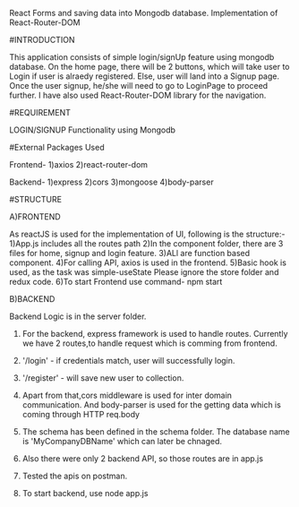 React Forms and saving data into Mongodb database.
Implementation of React-Router-DOM 

#INTRODUCTION

This application consists of simple login/signUp feature using mongodb database.
On the home page, there will be 2 buttons, which will take user to Login if user is alraedy registered. Else, user will land into a Signup page.
Once the user signup, he/she will need to go to LoginPage to proceed further.
I have also used React-Router-DOM library for the navigation.

#REQUIREMENT

LOGIN/SIGNUP Functionality using Mongodb

#External Packages Used

Frontend-
1)axios
2)react-router-dom

Backend-
1)express
2)cors
3)mongoose
4)body-parser


#STRUCTURE

A)FRONTEND

As reactJS is used for the implementation of UI, following is the structure:-
1)App.js includes all the routes path
2)In the component folder, there are 3 files for home, signup and login feature.
3)ALl are function based component.
4)For calling API, axios is used in the frontend.
5)Basic hook is used, as the task was simple-useState
Please ignore the store folder and redux code.
6)To start Frontend use command- npm start

B)BACKEND

Backend Logic is in the server folder.

1) For the backend, express framework is used to handle routes.
Currently we have 2 routes,to handle request which is comming from frontend.
1) '/login' - if credentials match, user will successfully login.
2) '/register' - will save new user to collection.

2) Apart from that,cors middleware is used for inter domain communication.
And body-parser is used for the getting data which is coming through HTTP 
req.body  
3) The schema has been defined in the schema folder.
 The database name is 'MyCompanyDBName' which can later be chnaged. 
4) Also there were only 2 backend API, so those routes are in app.js
5) Tested the apis on postman.
6) To start backend, use node app.js
